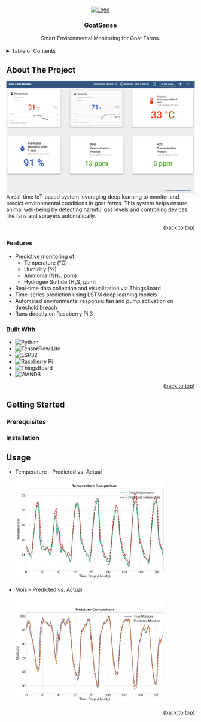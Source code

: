 ﻿
<a id="readme-top"></a>
<!-- PROJECT LOGO -->
<br />
<div align="center">
  <a href="https://github.com/TrHuyD/iChat">
    <img src="https://img.freepik.com/premium-vector/farmer-feeding-farm-animals-flat-cartoon-vector-illustration_199064-2483.jpg?semt=ais_items_boosted&w=740" alt="Logo" width="80" height="80">
  </a>
    <p align="center">
  <h3 align="center">GoatSense</h3>
 Smart Environmental Monitoring for Goat Farms.
    <br />
      <br />
  </div>




<!-- TABLE OF CONTENTS -->
<details>
  <summary>Table of Contents</summary>
  <ol>
    <li>
      <a href="#about-the-project">About The Project</a>
      <ul>
        <li><a href="#features">Features</a></li>
       <li><a href="#built-with">Built With</a></li>
      </ul>
    </li>
    <li><a href="#roadmap">Roadmap</a></li>
  </ol>
</details>

<!--
    <li>
      <a href="#getting-started">Getting Started</a>
      <ul>
        <li><a href="#prerequisites">Prerequisites</a></li>
        <li><a href="#installation">Installation</a></li>
      </ul>
    </li>
    <li><a href="#usage">Usage</a></li>
-->

<!-- ABOUT THE PROJECT -->
## About The Project

![Product Name Screen Shot](https://github.com/TrHuyD/GoatSense/blob/main/images/demo.png?raw=true)
A real-time IoT-based system leveraging deep learning to monitor and predict environmental conditions in goat farms. This system helps ensure animal well-being by detecting harmful gas levels and controlling devices like fans and sprayers automatically.
<p align="right">(<a href="#readme-top">back to top</a>)</p>

### Features


* Predictive monitoring of:
    * Temperature (°C)
    * Humidity (%)
    * Ammonia (NH₃, ppm)
    * Hydrogen Sulfide (H₂S, ppm)
* Real-time data collection and visualization via ThingsBoard
* Time-series prediction using LSTM deep learning models
* Automated environmental response: fan and pump activation on threshold breach
* Runs directly on Raspberry Pi 3


### Built With


* ![Python](https://img.shields.io/badge/Python-3776AB?style=for-the-badge\&logo=python\&logoColor=white)
* ![TensorFlow Lite](https://img.shields.io/badge/TensorFlow%20Lite-FF6F00?style=for-the-badge\&logo=tensorflow\&logoColor=white)
* ![ESP32](https://img.shields.io/badge/ESP32-005BBB?style=for-the-badge\&logo=espressif\&logoColor=white)
* ![Raspberry Pi](https://img.shields.io/badge/Raspberry%20Pi-C51A4A?style=for-the-badge\&logo=raspberry-pi\&logoColor=white)
* ![ThingsBoard](https://img.shields.io/badge/ThingsBoard-2088FF?style=for-the-badge\&logo=iot\&logoColor=white)
* ![WANDB](https://img.shields.io/badge/W%26B-FFBE00?style=for-the-badge\&logo=weights-and-biases\&logoColor=black)


<p align="right">(<a href="#readme-top">back to top</a>)</p>




## Getting Started
<!-- GETTING STARTED 
This is an example of how you may give instructions on setting up your project locally.
To get a local copy up and running follow these simple example steps.



This is an example of how to list things you need to use the software and how to install them.
* npm
  ```sh
  npm install npm@latest -g
  ```
  -->
  ### Prerequisites
### Installation
  <!--
_Below is an example of how you can instruct your audience on installing and setting up your app. This template doesn't rely on any external dependencies or services._

1. Get a free API Key at [https://example.com](https://example.com)
2. Clone the repo
   ```sh
   git clone https://github.com/github_username/repo_name.git
   ```
3. Install NPM packages
   ```sh
   npm install
   ```
4. Enter your API in `config.js`
   ```js
   const API_KEY = 'ENTER YOUR API';
   ```
5. Change git remote url to avoid accidental pushes to base project
   ```sh
   git remote set-url origin github_username/repo_name
   git remote -v # confirm the changes
   ```

<p align="right">(<a href="#readme-top">back to top</a>)</p>

-->


## Usage


- Temperature – Predicted vs. Actual

    <img src="https://github.com/TrHuyD/GoatSense/blob/main/images/temp.png?raw=true" width="400" />

- Mois – Predicted vs. Actual

    <img src="https://github.com/TrHuyD/GoatSense/blob/main/images/mois.png?raw=true" width="400" />


<p align="right">(<a href="#readme-top">back to top</a>)</p>




<!-- MARKDOWN LINKS & IMAGES -->
<!-- https://www.markdownguide.org/basic-syntax/#reference-style-links -->
[contributors-shield]: https://img.shields.io/github/contributors/othneildrew/Best-README-Template.svg?style=for-the-badge
[contributors-url]: https://github.com/othneildrew/Best-README-Template/graphs/contributors
[forks-shield]: https://img.shields.io/github/forks/othneildrew/Best-README-Template.svg?style=for-the-badge
[forks-url]: https://github.com/othneildrew/Best-README-Template/network/members
[stars-shield]: https://img.shields.io/github/stars/othneildrew/Best-README-Template.svg?style=for-the-badge
[stars-url]: https://github.com/othneildrew/Best-README-Template/stargazers
[issues-shield]: https://img.shields.io/github/issues/othneildrew/Best-README-Template.svg?style=for-the-badge
[issues-url]: https://github.com/othneildrew/Best-README-Template/issues
[license-shield]: https://img.shields.io/github/license/othneildrew/Best-README-Template.svg?style=for-the-badge
[license-url]: https://github.com/othneildrew/Best-README-Template/blob/master/LICENSE.txt
[linkedin-shield]: https://img.shields.io/badge/-LinkedIn-black.svg?style=for-the-badge&logo=linkedin&colorB=555
[linkedin-url]: https://linkedin.com/in/othneildrew
[product-screenshot]: images/screenshot.png
[Next.js]: https://img.shields.io/badge/next.js-000000?style=for-the-badge&logo=nextdotjs&logoColor=white
[Next-url]: https://nextjs.org/
[React.js]: https://img.shields.io/badge/React-20232A?style=for-the-badge&logo=react&logoColor=61DAFB
[React-url]: https://reactjs.org/
[Vue.js]: https://img.shields.io/badge/Vue.js-35495E?style=for-the-badge&logo=vuedotjs&logoColor=4FC08D
[Vue-url]: https://vuejs.org/
[Angular.io]: https://img.shields.io/badge/Angular-DD0031?style=for-the-badge&logo=angular&logoColor=white
[Angular-url]: https://angular.io/
[Svelte.dev]: https://img.shields.io/badge/Svelte-4A4A55?style=for-the-badge&logo=svelte&logoColor=FF3E00
[Svelte-url]: https://svelte.dev/
[Laravel.com]: https://img.shields.io/badge/Laravel-FF2D20?style=for-the-badge&logo=laravel&logoColor=white
[Laravel-url]: https://laravel.com
[Bootstrap.com]: https://img.shields.io/badge/Bootstrap-563D7C?style=for-the-badge&logo=bootstrap&logoColor=white
[Bootstrap-url]: https://getbootstrap.com
[JQuery.com]: https://img.shields.io/badge/jQuery-0769AD?style=for-the-badge&logo=jquery&logoColor=white
[JQuery-url]: https://jquery.com 
